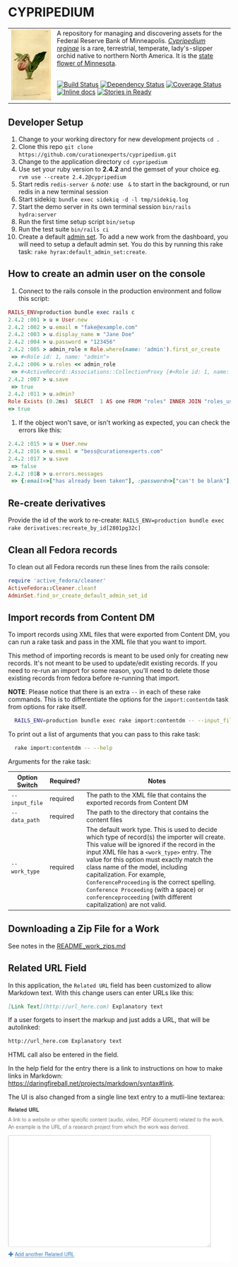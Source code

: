# CYPRIPEDIUM

<table width="100%">
<tr><td>
<img alt="Cypripedium reginae image" src="app/assets/images/cypripedium.png">
</td><td>
A repository for managing and discovering assets for the Federal Reserve Bank of Minneapolis.
<a href="https://en.wikipedia.org/wiki/Cypripedium_reginae"><em>Cypripedium reginae</em></a>
is a rare, terrestrial, temperate, lady's-slipper orchid native to northern North America. It is the <a href="http://www.dnr.state.mn.us/snapshots/plants/showyladysslipper.html">state flower of Minnesota</a>.
<br/><br/>

[![Build Status](https://travis-ci.org/curationexperts/cypripedium.svg?branch=master)](https://travis-ci.org/curationexperts/cypripedium)
[![Dependency Status](https://gemnasium.com/badges/github.com/curationexperts/cypripedium.svg)](https://gemnasium.com/github.com/curationexperts/cypripedium)
[![Coverage Status](https://coveralls.io/repos/github/curationexperts/cypripedium/badge.svg?branch=master)](https://coveralls.io/github/curationexperts/cypripedium?branch=master)
[![Inline docs](http://inch-ci.org/github/curationexperts/cypripedium.svg?branch=master)](http://inch-ci.org/github/curationexperts/cypripedium)
[![Stories in Ready](https://badge.waffle.io/curationexperts/cypripedium.png?label=ready&title=Ready)](https://waffle.io/curationexperts/cypripedium)

</td></tr>
</table>

## Developer Setup

1. Change to your working directory for new development projects
    `cd .`
1. Clone this repo
    `git clone https://github.com/curationexperts/cypripedium.git`
1. Change to the application directory
    `cd cypripedium`
1. Use set your ruby version to **2.4.2** and the gemset of your choice
    eg. `rvm use --create 2.4.2@cypripedium`
1. Start redis
    `redis-server &`
    *note:* use ` &` to start in the background, or run redis in a new terminal session
1. Start sidekiq: `bundle exec sidekiq -d -l tmp/sidekiq.log`
1. Start the demo server in its own terminal session
    `bin/rails hydra:server`
1. Run the first time setup script
    `bin/setup`
1. Run the test suite
    `bin/rails ci`
1. Create a default [admin set](https://samvera.github.io/what-are-admin-things.html).
   To add a new work from the dashboard, you will need to setup a default admin set. You
   do this by running this rake task: `rake hyrax:default_admin_set:create`.

## How to create an admin user on the console

1. Connect to the rails console in the production environment and follow this script:
  ```ruby
  RAILS_ENV=production bundle exec rails c
  2.4.2 :001 > u = User.new
  2.4.2 :002 > u.email = "fake@example.com"
  2.4.2 :003 > u.display_name = "Jane Doe"
  2.4.2 :004 > u.password = "123456"
  2.4.2 :005 > admin_role = Role.where(name: 'admin').first_or_create
   => #<Role id: 1, name: "admin">
  2.4.2 :006 > u.roles << admin_role
   => #<ActiveRecord::Associations::CollectionProxy [#<Role id: 1, name: "admin">]>
  2.4.2 :007 > u.save
   => true
  2.4.2 :011 > u.admin?
  Role Exists (0.2ms)  SELECT  1 AS one FROM "roles" INNER JOIN "roles_users" ON "roles"."id" = "roles_users"."role_id" WHERE "roles_users"."user_id" = ? AND "roles"."name" = ? LIMIT ?  [["user_id", 2], ["name", "admin"], ["LIMIT", 1]]
 => true
  ```

1. If the object won't save, or isn't working as expected, you can check the errors like this:
  ```ruby
  2.4.2 :015 > u = User.new
  2.4.2 :016 > u.email = "bess@curationexperts.com"
  2.4.2 :017 > u.save
   => false
  2.4.2 :018 > u.errors.messages
   => {:email=>["has already been taken"], :password=>["can't be blank"], :orcid=>[]}
  ```

## Re-create derivatives
Provide the id of the work to re-create:
`RAILS_ENV=production bundle exec rake derivatives:recreate_by_id[2801pg32c]`

## Clean all Fedora records

To clean out all Fedora records run these lines from the rails console:

```ruby
require 'active_fedora/cleaner'
ActiveFedora::Cleaner.clean!
AdminSet.find_or_create_default_admin_set_id
```

## Import records from Content DM

To import records using XML files that were exported from Content DM, you can run a rake task and pass in the XML file that you want to import.

This method of importing records is meant to be used only for creating new records.  It's not meant to be used to update/edit existing records.  If you need to re-run an import for some reason, you'll need to delete those existing records from fedora before re-running that import.

**NOTE**: Please notice that there is an extra `--` in each of these rake commands.  This is to differentiate the options for the `import:contentdm` task from options for rake itself.

```bash
  RAILS_ENV=production bundle exec rake import:contentdm -- --input_file /opt/cypripedium/current/data/ContentDM_XML_Full_Fields.xml --data_path /opt/cypripedium/import_data --work_type Publication
```

To print out a list of arguments that you can pass to this rake task:
```bash
  rake import:contentdm -- --help
```

Arguments for the rake task:

| Option Switch | Required? | Notes |
| ------------- | --------- | ----- |
| `--input_file` | required | The path to the XML file that contains the exported records from Content DM |
| `--data_path` | required | The path to the directory that contains the content files |
| `--work_type` | required | The default work type.  This is used to decide which type of record(s) the importer will create.  This value will be ignored if the record in the input XML file has a `<work_type>` entry.  The value for this option must exactly match the class name of the model, including capitalization.  For example, `ConferenceProceeding` is the correct spelling.  `Conference Proceeding` (with a space) or `conferenceproceeding` (with different capitalization) are not valid. |

## Downloading a Zip File for a Work

See notes in the [README_work_zips.md](README_work_zips.md)

## Related URL Field

In this application, the `Related URL` field has been customized to allow Markdown text. With this change users can enter URLs like this:

```markdown
[Link Text](http://url_here.com) Explanatory text
```

If a user forgets to insert the markup and just adds a URL, that will be autolinked:

```markdown
http://url_here.com Explanatory text
```

HTML call also be entered in the field.

In the help field for the entry there is a link to instructions on how to make links in Markdown: https://daringfireball.net/projects/markdown/syntax#link.

The UI is also changed from a single line text entry to a mutli-line textarea:

![screenshot-2018-2-7 new publication research database](related_url.png)
